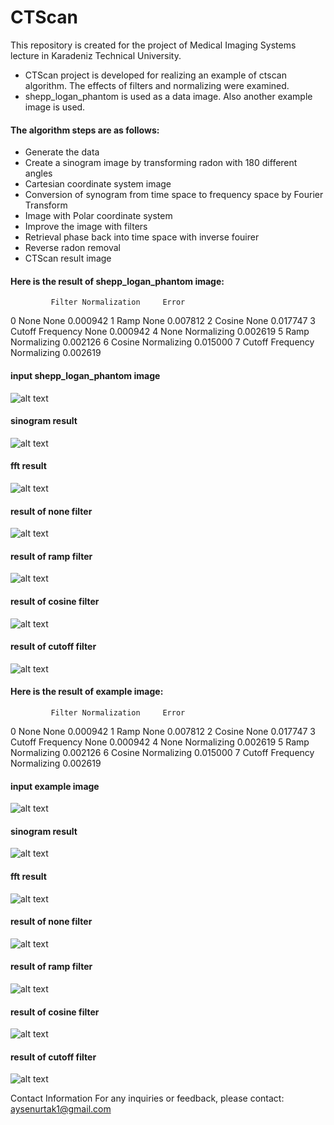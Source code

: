 # CTScan

This repository is created for the project of Medical Imaging Systems lecture in Karadeniz Technical University. 
- CTScan project is developed for realizing an example of ctscan algorithm. The effects of filters and normalizing were examined. 
- shepp_logan_phantom is used as a data image. Also another example image is used. 

#### The algorithm steps are as follows:
- Generate the data
- Create a sinogram image by transforming radon with 180 different angles
- Cartesian coordinate system image
- Conversion of synogram from time space to frequency space by Fourier Transform
- Image with Polar coordinate system
- Improve the image with filters
- Retrieval phase back into time space with inverse fouirer
- Reverse radon removal
- CTScan result image

#### Here is the result of shepp_logan_phantom image:
             Filter Normalization     Error
0              None          None  0.000942
1              Ramp          None  0.007812
2            Cosine          None  0.017747
3  Cutoff Frequency          None  0.000942
4              None   Normalizing  0.002619
5              Ramp   Normalizing  0.002126
6            Cosine   Normalizing  0.015000
7  Cutoff Frequency   Normalizing  0.002619

#### input shepp_logan_phantom image
![alt text](https://github.com/rai-shi/CTScan/blob/master/image/inputimage.png?raw=true)
#### sinogram result
![alt text](https://github.com/rai-shi/CTScan/blob/master/image/sinogram.png?raw=true)
#### fft result
![alt text](https://github.com/rai-shi/CTScan/blob/master/image/fft2result.png?raw=true)

#### result of none filter
![alt text](https://github.com/rai-shi/CTScan/blob/master/image/none.png?raw=true)
#### result of ramp filter
![alt text](https://github.com/rai-shi/CTScan/blob/master/image/ramp.png?raw=true)
#### result of cosine filter
![alt text](https://github.com/rai-shi/CTScan/blob/master/image/cosine.png?raw=true)
#### result of cutoff filter
![alt text](https://github.com/rai-shi/CTScan/blob/master/image/cutoff.png?raw=true)

#### Here is the result of example image:
             Filter Normalization     Error
0              None          None  0.000942
1              Ramp          None  0.007812
2            Cosine          None  0.017747
3  Cutoff Frequency          None  0.000942
4              None   Normalizing  0.002619
5              Ramp   Normalizing  0.002126
6            Cosine   Normalizing  0.015000
7  Cutoff Frequency   Normalizing  0.002619

#### input example image
![alt text](https://github.com/rai-shi/CTScan/blob/master/image/inputimage1.png?raw=true)
#### sinogram result
![alt text](https://github.com/rai-shi/CTScan/blob/master/image/sinogram1.png?raw=true)
#### fft result
![alt text](https://github.com/rai-shi/CTScan/blob/master/image/fft2result1.png?raw=true)

#### result of none filter
![alt text](https://github.com/rai-shi/CTScan/blob/master/image/none1.png?raw=true)
#### result of ramp filter
![alt text](https://github.com/rai-shi/CTScan/blob/master/image/ramp1.png?raw=true)
#### result of cosine filter
![alt text](https://github.com/rai-shi/CTScan/blob/master/image/cosine1.png?raw=true)
#### result of cutoff filter
![alt text](https://github.com/rai-shi/CTScan/blob/master/image/cutoff1.png?raw=true)



Contact Information
For any inquiries or feedback, please contact: aysenurtak1@gmail.com
